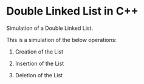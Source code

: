 # Double Linked List in C++

Simulation of a Double Linked List.

This is a simulation of the below operations:

1. Creation of the List

2. Insertion of the List

3. Deletion of the List
